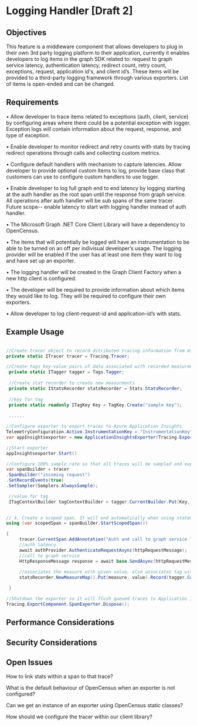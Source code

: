 # Logging Handler [Draft 2]

## Objectives

This feature is a middleware component that allows developers to plug in their own 3rd party logging platform to their application, currently it enables developers to log items in the graph SDK related to: request to graph service latency, authentication latency, redirect count, retry count, exceptions, request, application id's, and client id’s. These items will be provided to a third-party logging framework through various exporters. List of items is open-ended and can be changed.

## Requirements
•	Allow developer to trace items related to exceptions (auth, client, service) by configuring areas where there could be a potential exception with logger. Exception logs will contain information about the request, response, and type of exception.

•	Enable developer to monitor redirect and retry counts with stats by tracing redirect operations through calls and collecting custom metrics.

•	Configure default handlers with mechanism to capture latencies. Allow developer to provide optional custom items to log, provide base class that customers can use to configure custom handlers to use logger.

•	Enable developer to log full graph end to end latency by logging starting at the auth handler as the root span until the response from graph service. All operations after auth handler will be sub spans of the same tracer. Future scope-- enable latency to start with logging handler instead of auth handler.

•	The Microsoft Graph .NET Core Client Library will have a dependency to OpenCensus.

•	The items that will potentially be logged will have an instrumentation to be able to be turned on an off per indivisual developer’s usage. The logging provider will be enabled if the user has at least one item they want to log and have set up an exporter.

•	The logging handler will be created in the Graph Client Factory when a new http client is configured.

•	The developer will be required to provide information about which items they would like to log. They will be required to configure their own exporters. 

•	Allow developer to log client-request-id and application-id’s with stats.


## Example Usage
```cs

//Create tracer object to record ditributed tracing information from ms graph .net core client library
private static ITracer tracer = Tracing.Tracer;

//Create tags key-value pairs of data associated with recorded measurements from app
 private static ITagger tagger = Tags.Tagger;
 
 //Create stat recorder to create new measurments
 private static IStatsRecorder statsRecorder = Stats.StatsRecorder;
 
 //key for tag
 private static readonly ITagKey Key = TagKey.Create("sample key");
 
 ......

//Configure exporter to export traces to Azure Application Insights
TelemetryConfiguration.Active.InstrumentationKey = "InstrumentationKey";
var appInsightsexporter = new ApplicationInsightsExporter(Tracing.ExportComponent, Stats.ViewManager, TelemetryConfiguration.Active);

//Start exporter
appInsightsexporter.Start()

//Configure 100% sample rate so that all traces will be sampled and exported
var spanBuilder = tracer
.SpanBuilder("incoming request")
.SetRecordEvents(true)
.SetSampler(Samplers.AlwaysSample);

 //value for tag
 ITagContextBuilder tagContextBuilder = tagger.CurrentBuilder.Put(Key, TagValue.Create("sample value"))
 

// 4. Create a scoped span. It will end automatically when using statement ends
using (var scopedSpan = spanBuilder.StartScopedSpan())

{
     tracer.CurrentSpan.AddAnnotation("Auth and call to graph service latency.");
     //auth latency
     await authProvider.AuthenticateRequestAsync(httpRequestMessage);
     //call to graph service
     HttpResponseMessage response = await base.SendAsync(httpRequestMessage, cancellationToken);
     
     //associates the measure with given value, also associates tag with the measure
     statsRecorder.NewMeasureMap().Put(measure, value).Record(tagger.CurrentTagContext);

 }

//Shutdown the exporter so it will flush queued traces to Application Insights.
Tracing.ExportComponent.SpanExporter.Dispose();


```

## Performance Considerations
## Security Considerations

## Open Issues

How to link stats within a span to that trace?

What is the default behaviour of OpenCensus when an exporter is not configured?

Can we get an instance of an exporter using OpenCensus static classes?

How should we configure the tracer within our client library?

